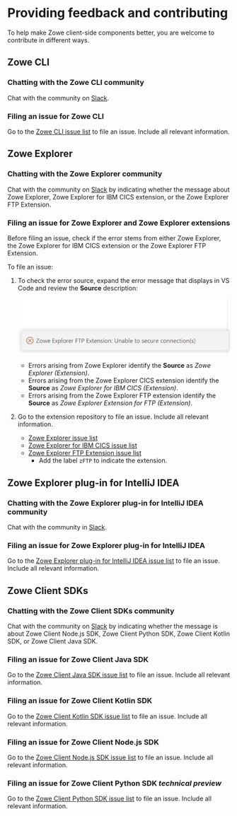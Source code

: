 # Providing feedback and contributing

To help make Zowe client-side components better, you are welcome to contribute in different ways.

## Zowe CLI

### Chatting with the Zowe CLI community

Chat with the community on [Slack](https://openmainframeproject.slack.com/archives/CC8AALGN6).

### Filing an issue for Zowe CLI

Go to the [Zowe CLI issue list](https://github.com/zowe/zowe-cli/issues) to file an issue. Include all relevant information.

## Zowe Explorer

### Chatting with the Zowe Explorer community

Chat with the community on [Slack](https://openmainframeproject.slack.com/archives/CUVE37Z5F) by indicating whether the message about Zowe Explorer, Zowe Explorer for IBM CICS extension, or the Zowe Explorer FTP Extension.

### Filing an issue for Zowe Explorer and Zowe Explorer extensions

Before filing an issue, check if the error stems from either Zowe Explorer, the Zowe Explorer for IBM CICS extension or the Zowe Explorer FTP Extension.

To file an issue:

1. To check the error source, expand the error message that displays in VS Code and review the **Source** description:

    ![Image that shows how to check the error source](../images/ze/ZE-ftp-find-source.gif)
    - Errors arising from Zowe Explorer identify the **Source** as *Zowe Explorer (Extension)*.
    - Errors arising from the Zowe Explorer CICS extension identify the **Source** as *Zowe Explorer for IBM CICS (Extension)*.
    - Errors arising from the Zowe Explorer FTP extension identify the **Source** as *Zowe Explorer Extension for FTP (Extension)*.

2. Go to the extension repository to file an issue. Include all relevant information.
    - [Zowe Explorer issue list](https://github.com/zowe/zowe-explorer-vscode/issues)
    - [Zowe Explorer for IBM CICS issue list](https://github.com/zowe/cics-for-zowe-client/issues)
    - [Zowe Explorer FTP Extension issue list](https://github.com/zowe/zowe-explorer-vscode/issues)
        - Add the label `zFTP` to indicate the extension.

## Zowe Explorer plug-in for IntelliJ IDEA

### Chatting with the Zowe Explorer plug-in for IntelliJ IDEA community

Chat with the community in [Slack](https://openmainframeproject.slack.com/archives/C020BGPSU0M).

### Filing an issue for Zowe Explorer plug-in for IntelliJ IDEA

Go to the [Zowe Explorer plug-in for IntelliJ IDEA issue list](https://github.com/zowe/zowe-explorer-intellij/issues) to file an issue. Include all relevant information.

## Zowe Client SDKs

### Chatting with the Zowe Client SDKs community

Chat with the community on [Slack](https://openmainframeproject.slack.com/archives/C010AUS5MK5) by indicating whether the message is about Zowe Client Node.js SDK, Zowe Client Python SDK, Zowe Client Kotlin SDK, or Zowe Client Java SDK.

### Filing an issue for Zowe Client Java SDK

Go to the [Zowe Client Java SDK issue list](https://github.com/zowe/zowe-client-java-sdk/issues) to file an issue. Include all relevant information.

### Filing an issue for Zowe Client Kotlin SDK

Go to the [Zowe Client Kotlin SDK issue list](https://github.com/zowe/zowe-client-kotlin-sdk/issues) to file an issue. Include all relevant information.

### Filing an issue for Zowe Client Node.js SDK

Go to the [Zowe Client Node.js SDK issue list](https://github.com/zowe/zowe-cli/issues) to file an issue. Include all relevant information.

### Filing an issue for Zowe Client Python SDK *technical preview*

Go to the [Zowe Client Python SDK issue list](https://github.com/zowe/zowe-client-python-sdk/issues) to file an issue. Include all relevant information.
